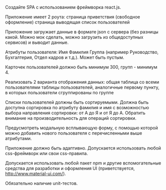 Создайте SPA с использованием фреймворка react.js. 

Приложение имеет 2 роута: 
страница приветствия (свободное оформление)
страница выводящая список пользователей

Приложение загружает данные в формате json с сервера (без разницы какой. Можно мок сделать, можно загрузить из общедоступных сервисов) и выводит данные.

Атрибуты пользователя:
Имя
Фамилия
Группа (например Руководство, Бухгалтерия, Отдел кадров и т.д.). Может быть пустым.

Карточек пользователей должно быть минимум 300, групп - минимум 4.

Реализовать 2 варианта отображения данных:
общая таблица со всеми пользователями
таблицы пользователей, аналогичные первому пункту, в которых пользователи сгруппированы по группе

Списки пользователей должны быть сортируемыми. Должна быть доступна сортировка по атрибуту фамилия и имя с возможностью выбора направления сортировки: от А до Я и от Я до А. Обратить внимание на производительность для операций сортировки.

Предусмотреть модальную всплывающую форму, с помощью которой можно добавить нового пользователя с перечисленными выше атрибутами.

Приложение должно быть адаптивно. Допускается использовать любой css-фреймворк или свои css-правила. 

Допускается использовать любой пакет npm и другие вспомогательные средства для разработки и оформления UI (приветствуется, http://www.material-ui.com/).

Обязательно наличие unit-тестов.
